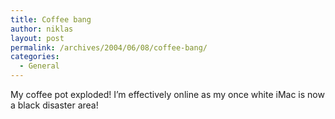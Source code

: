 ```yaml
---
title: Coffee bang
author: niklas
layout: post
permalink: /archives/2004/06/08/coffee-bang/
categories:
  - General
---
```

My coffee pot exploded! I&#8217;m effectively online as my once white iMac is now a black disaster area!